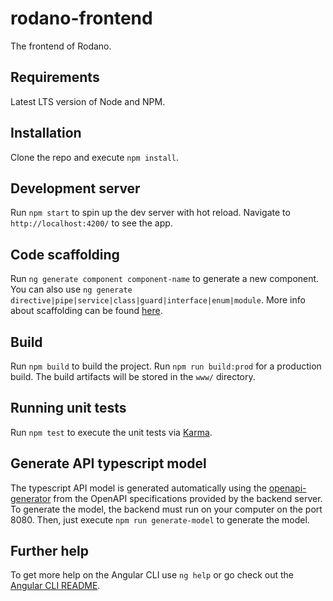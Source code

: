 # rodano-frontend

The frontend of Rodano.

## Requirements

Latest LTS version of Node and NPM.

## Installation

Clone the repo and execute `npm install`.

## Development server

Run `npm start` to spin up the dev server with hot reload. Navigate to `http://localhost:4200/` to see the app.

## Code scaffolding

Run `ng generate component component-name` to generate a new component. You can also use `ng generate directive|pipe|service|class|guard|interface|enum|module`. More info about scaffolding can be found [here](https://angular.io/guide/schematics).

## Build

Run `npm build` to build the project. Run `npm run build:prod` for a production build. The build artifacts will be stored in the `www/` directory.

## Running unit tests

Run `npm test` to execute the unit tests via [Karma](https://karma-runner.github.io).

## Generate API typescript model

The typescript API model is generated automatically using the [openapi-generator](https://openapi-generator.tech) from the OpenAPI specifications provided by the backend server. To generate the model, the backend must run on your computer on the port 8080. Then, just execute `npm run generate-model` to generate the model.

## Further help

To get more help on the Angular CLI use `ng help` or go check out the [Angular CLI README](https://github.com/angular/angular-cli/blob/master/README.md).
